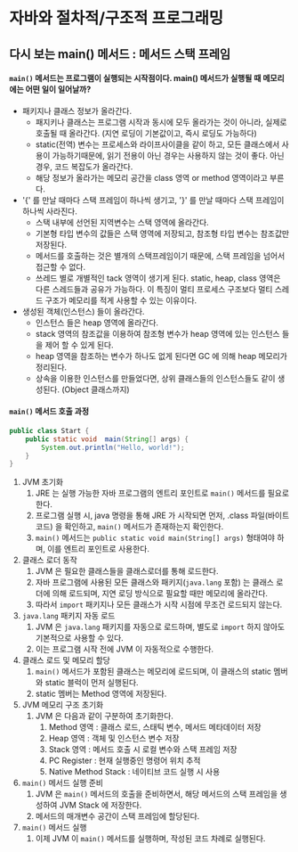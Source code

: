 # 자바와 절차적/구조적 프로그래밍

## 다시 보는 main() 메서드 : 메서드 스택 프레임

#### `main()` 메서드는 프로그램이 실행되는 시작점이다. main() 메서드가 실행될 때 메모리에는 어떤 일이 일어날까?&#x20;

* 패키지나 클래스 정보가 올라간다.&#x20;
  * 패지키나 클래스는 프로그램 시작과 동시에 모두 올라가는 것이 아니라, 실제로 호출될 때 올라간다. (지연 로딩이 기본값이고, 즉시 로딩도 가능하다)&#x20;
  * static(전역) 변수는 프로세스와 라이프사이클을 같이 하고, 모든 클래스에서 사용이 가능하기때문에, 읽기 전용이 아닌 경우는 사용하지 않는 것이 좋다. 아닌 경우, 코드 복잡도가 올라간다.&#x20;
  * 해당 정보가 올라가는 메모리 공간을 class 영역 or method 영역이라고 부른다.&#x20;
* '{' 를 만날 때마다 스택 프레임이 하나씩 생기고, '}' 를 만날 때마다 스택 프레임이 하나씩 사라진다.&#x20;
  * 스택 내부에 선언된 지역변수는 스택 영역에 올라간다.&#x20;
  * 기본형 타입 변수의 값들은 스택 영역에 저장되고, 참조형 타입 변수는 참조값만 저장된다.&#x20;
  * 메서드를 호출하는 것은 별개의 스택프레임이기 때문에, 스택 프레임을 넘어서 접근할 수 없다.&#x20;
  * 쓰레드 별로 개별적인 tack 영역이 생기게 된다. static, heap, class 영역은 다른 스레드들과 공유가 가능하다. 이 특징이 멀티 프로세스 구조보다 멀티 스레드 구조가 메모리를 적게 사용할 수 있는 이유이다.&#x20;
* 생성된 객체(인스턴스) 들이 올라간다.&#x20;
  * 인스턴스 들은 heap 영역에 올라간다.&#x20;
  * stack 영역의 참조값을 이용하여 참조형 변수가 heap 영역에 있는 인스턴스 들을 제어 할 수 있게 된다.&#x20;
  * heap 영역을 참조하는 변수가 하나도 없게 된다면 GC 에 의해 heap 메모리가 정리된다.&#x20;
  * 상속을 이용한 인스턴스를 만들었다면, 상위 클래스들의 인스턴스들도 같이 생성된다. (Object 클래스까지)&#x20;

#### `main()` 메서드 호출 과정

```java
public class Start {
    public static void  main(String[] args) {
        System.out.println("Hello, world!");
    }
}
```

1. JVM 초기화&#x20;
   1. JRE 는 실행 가능한 자바 프로그램의 엔트리 포인트로 `main()` 메서드를 필요로 한다.&#x20;
   2. 프로그램 실행 시, java 명령을 통해 JRE 가 시작되면 먼저, .class 파일(바이트코드) 을 확인하고, `main()` 메서드가 존재하는지 확인한다.
   3. `main()` 메서드는 `public static void main(String[] args)` 형태여야 하며, 이를 엔트리 포인트로 사용한다.&#x20;
2. 클래스 로더 동작&#x20;
   1. JVM 은 필요한 클래스들을 클래스로더를 통해 로드한다.&#x20;
   2. 자바 프로그램에 사용된 모든 클래스와 패키지(`java.lang` 포함) 는 클래스 로더에 의해 로드되며, 지연 로딩 방식으로 필요할 때만 메모리에 올라간다.&#x20;
   3. 따라서 `import` 패키지나 모든 클래스가 시작 시점에 무조건 로드되지 않는다.&#x20;
3. `java.lang` 패키지 자동 로드&#x20;
   1. JVM 은 `java.lang` 패키지를 자동으로 로드하며, 별도로 `import` 하지 않아도 기본적으로 사용할 수 있다.&#x20;
   2. 이는 프로그램 시작 전에 JVM 이 자동적으로 수행한다.&#x20;
4. 클래스 로드 및 메모리 할당&#x20;
   1. `main()` 메서드가 포함된 클래스는 메모리에 로드되며, 이 클래스의 static 멤버와 static 블럭이 먼저 실행된다.&#x20;
   2. static 멤버는 Method 영역에 저장된다.&#x20;
5. JVM 메모리 구조 초기화&#x20;
   1. JVM 은 다음과 같이 구분하여 초기화한다.&#x20;
      1. Method 영역 : 클래스 로드, 스태틱 변수, 메서드 메타데이터 저장
      2. Heap 영역 : 객체 및 인스턴스 변수 저장&#x20;
      3. Stack 영역 : 메서드 호출 시 로컬 변수와 스택 프레임 저장&#x20;
      4. PC Register : 현재 실행중인 명령어 위치 추적&#x20;
      5. Native Method Stack : 네이티브 코드 실행 시 사용&#x20;
6. `main()` 메서드 실행 준비&#x20;
   1. JVM 은 `main()` 메서드의 호출을 준비하면서, 해당 메서드의 스택 프레임을 생성하여 JVM Stack 에 저장한다.&#x20;
   2. 메서드의 매개변수 공간이 스택 프레임에 할당된다.&#x20;
7. `main()` 메서드 실행&#x20;
   1. 이제 JVM 이 `main()` 메서드를 실행하며, 작성된 코드 차례로 실행된다.&#x20;
